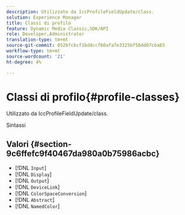 ```yaml
---
description: Utilizzato da IccProfileFieldUpdate/class.
solution: Experience Manager
title: Classi di profilo
feature: Dynamic Media Classic,SDK/API
role: Developer,Administrator
translation-type: tm+mt
source-git-commit: 052bfcbcf1bd4ccf60afa7e3325bf58dd07cba85
workflow-type: tm+mt
source-wordcount: '21'
ht-degree: 4%

---
```



# Classi di profilo{#profile-classes}

Utilizzato da IccProfileFieldUpdate/class.

Sintassi

## Valori {#section-9c6ffefc9f40467da980a0b75986acbc}

* [!DNL `Input`]
* [!DNL `Display`]
* [!DNL `Output`]
* [!DNL `DeviceLink`]
* [!DNL `ColorSpaceConversion`]
* [!DNL `Abstract`]
* [!DNL `NamedColor`]

